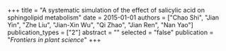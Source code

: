 +++
title = "A systematic simulation of the effect of salicylic acid on sphingolipid metabolism"
date = 2015-01-01
authors = ["Chao Shi", "Jian Yin", "Zhe Liu", "Jian-Xin Wu", "Qi Zhao", "Jian Ren", "Nan Yao"]
publication_types = ["2"]
abstract = ""
selected = "false"
publication = "*Frontiers in plant science*"
+++

